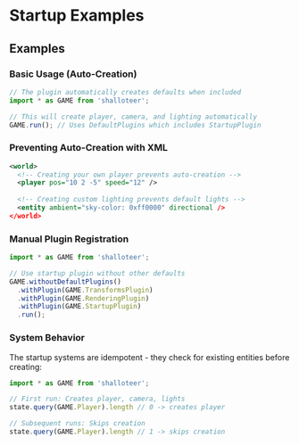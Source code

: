 # Startup Examples

## Examples

### Basic Usage (Auto-Creation)

```typescript
// The plugin automatically creates defaults when included
import * as GAME from 'shalloteer';

// This will create player, camera, and lighting automatically
GAME.run(); // Uses DefaultPlugins which includes StartupPlugin
```

### Preventing Auto-Creation with XML

```xml
<world>
  <!-- Creating your own player prevents auto-creation -->
  <player pos="10 2 -5" speed="12" />
  
  <!-- Creating custom lighting prevents default lights -->
  <entity ambient="sky-color: 0xff0000" directional />
</world>
```

### Manual Plugin Registration

```typescript
import * as GAME from 'shalloteer';

// Use startup plugin without other defaults
GAME.withoutDefaultPlugins()
  .withPlugin(GAME.TransformsPlugin)
  .withPlugin(GAME.RenderingPlugin) 
  .withPlugin(GAME.StartupPlugin)
  .run();
```

### System Behavior

The startup systems are idempotent - they check for existing entities before creating:

```typescript
import * as GAME from 'shalloteer';

// First run: Creates player, camera, lights
state.query(GAME.Player).length // 0 -> creates player

// Subsequent runs: Skips creation
state.query(GAME.Player).length // 1 -> skips creation
```